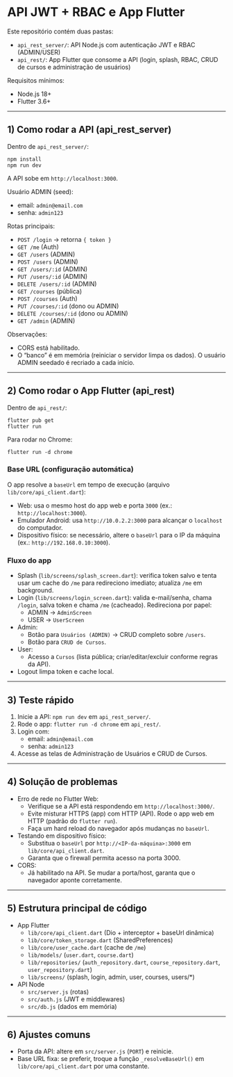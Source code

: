 # API JWT + RBAC e App Flutter

Este repositório contém duas pastas:

- `api_rest_server/`: API Node.js com autenticação JWT e RBAC (ADMIN/USER)
- `api_rest/`: App Flutter que consome a API (login, splash, RBAC, CRUD de cursos e administração de usuários)

Requisitos mínimos:
- Node.js 18+
- Flutter 3.6+

---

## 1) Como rodar a API (api_rest_server)

Dentro de `api_rest_server/`:

```
npm install
npm run dev
```

A API sobe em `http://localhost:3000`.

Usuário ADMIN (seed):
- email: `admin@email.com`
- senha: `admin123`

Rotas principais:
- `POST /login` → retorna `{ token }`
- `GET /me` (Auth)
- `GET /users` (ADMIN)
- `POST /users` (ADMIN)
- `GET /users/:id` (ADMIN)
- `PUT /users/:id` (ADMIN)
- `DELETE /users/:id` (ADMIN)
- `GET /courses` (pública)
- `POST /courses` (Auth)
- `PUT /courses/:id` (dono ou ADMIN)
- `DELETE /courses/:id` (dono ou ADMIN)
- `GET /admin` (ADMIN)

Observações:
- CORS está habilitado.
- O “banco” é em memória (reiniciar o servidor limpa os dados). O usuário ADMIN seedado é recriado a cada início.

---

## 2) Como rodar o App Flutter (api_rest)

Dentro de `api_rest/`:

```
flutter pub get
flutter run
```

Para rodar no Chrome:
```
flutter run -d chrome
```

### Base URL (configuração automática)
O app resolve a `baseUrl` em tempo de execução (arquivo `lib/core/api_client.dart`):
- Web: usa o mesmo host do app web e porta `3000` (ex.: `http://localhost:3000`).
- Emulador Android: usa `http://10.0.2.2:3000` para alcançar o `localhost` do computador.
- Dispositivo físico: se necessário, altere o `baseUrl` para o IP da máquina (ex.: `http://192.168.0.10:3000`).

### Fluxo do app
- Splash (`lib/screens/splash_screen.dart`): verifica token salvo e tenta usar um cache do `/me` para redireciono imediato; atualiza `/me` em background.
- Login (`lib/screens/login_screen.dart`): valida e-mail/senha, chama `/login`, salva token e chama `/me` (cacheado). Redireciona por papel:
  - ADMIN → `AdminScreen`
  - USER → `UserScreen`
- Admin:
  - Botão para `Usuários (ADMIN)` → CRUD completo sobre `/users`.
  - Botão para `CRUD de Cursos`.
- User:
  - Acesso a `Cursos` (lista pública; criar/editar/excluir conforme regras da API).
- Logout limpa token e cache local.

---

## 3) Teste rápido
1. Inicie a API: `npm run dev` em `api_rest_server/`.
2. Rode o app: `flutter run -d chrome` em `api_rest/`.
3. Login com:
   - email: `admin@email.com`
   - senha: `admin123`
4. Acesse as telas de Administração de Usuários e CRUD de Cursos.

---

## 4) Solução de problemas
- Erro de rede no Flutter Web:
  - Verifique se a API está respondendo em `http://localhost:3000/`.
  - Evite misturar HTTPS (app) com HTTP (API). Rode o app web em HTTP (padrão do `flutter run`).
  - Faça um hard reload do navegador após mudanças no `baseUrl`.
- Testando em dispositivo físico:
  - Substitua o `baseUrl` por `http://<IP-da-máquina>:3000` em `lib/core/api_client.dart`.
  - Garanta que o firewall permita acesso na porta 3000.
- CORS:
  - Já habilitado na API. Se mudar a porta/host, garanta que o navegador aponte corretamente.

---

## 5) Estrutura principal de código
- App Flutter
  - `lib/core/api_client.dart` (Dio + interceptor + baseUrl dinâmica)
  - `lib/core/token_storage.dart` (SharedPreferences)
  - `lib/core/user_cache.dart` (cache de `/me`)
  - `lib/models/` (`user.dart`, `course.dart`)
  - `lib/repositories/` (`auth_repository.dart`, `course_repository.dart`, `user_repository.dart`)
  - `lib/screens/` (splash, login, admin, user, courses, users/*)
- API Node
  - `src/server.js` (rotas)
  - `src/auth.js` (JWT e middlewares)
  - `src/db.js` (dados em memória)

---

## 6) Ajustes comuns
- Porta da API: altere em `src/server.js` (`PORT`) e reinicie.
- Base URL fixa: se preferir, troque a função `_resolveBaseUrl()` em `lib/core/api_client.dart` por uma constante.
